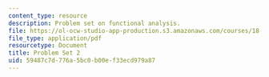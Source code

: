 ```yaml
---
content_type: resource
description: Problem set on functional analysis.
file: https://ol-ocw-studio-app-production.s3.amazonaws.com/courses/18-102-introduction-to-functional-analysis-spring-2009/59487c7d776a5bc0b00ef33ecd979a87_MIT18_102s09_pset02.pdf
file_type: application/pdf
resourcetype: Document
title: Problem Set 2
uid: 59487c7d-776a-5bc0-b00e-f33ecd979a87
---
```

